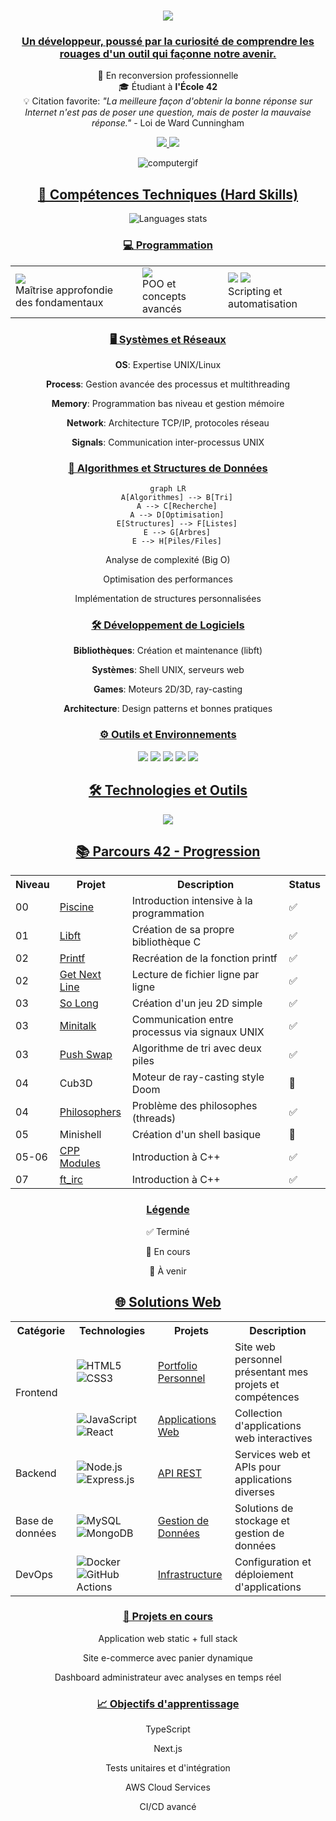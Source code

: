 <h1 align="center">
    <img src="https://readme-typing-svg.herokuapp.com/?font=Righteous&size=35&center=true&vCenter=true&width=500&height=70&duration=4000&lines=Hello+World!+👋;+I'm+Isaac+Naranjo!!!;" />
</h1>

<h3 align="center"><u>Un développeur, poussé par la curiosité de comprendre les rouages d'un outil qui façonne notre avenir.</u></h3>

<div align="center">
    <p>
        🔄 En reconversion professionnelle<br>
        🎓 Étudiant à <strong>l'École 42</strong><br>
        💡 Citation favorite: <em>"La meilleure façon d'obtenir la bonne réponse sur Internet n'est pas de poser une question, mais de poster la mauvaise réponse."</em> - Loi de Ward Cunningham
    </p>
</div>

<div align="center"> 
    <a href="mailto:isaac.naranjo.e.g@gmail.com">
        <img src="https://img.shields.io/badge/Gmail-333333?style=for-the-badge&logo=gmail&logoColor=red" />
    </a>
    <a href="https://www.linkedin.com/in/isaac-naranjo/" target="_blank">
        <img src="https://img.shields.io/badge/LinkedIn-0077B5?style=for-the-badge&logo=linkedin&logoColor=white" target="_blank" />
    </a>
</div>

<p align="center">
    <img src="https://github.com/Arcadiastyx/Arcadiastyx/assets/72890174/a754d3a1-5617-46b5-b2fd-fe45ed0872cf" alt="computergif"/>
</p>

<h2 align="center"><u>🎯 Compétences Techniques (Hard Skills)</u></h2>

<div align="center">
    <img src="https://github-readme-stats.vercel.app/api/top-langs/?username=Arcadiastyx&theme=dark&hide_border=true&layout=compact&langs_count=6" alt="Languages stats"/>
</div>

<h3 align="center"><u>💻 Programmation</u></h3>

<div align="center">
<table>
    <tr>
        <td>
            <img src="https://img.shields.io/badge/C-00599C?style=for-the-badge&logo=c&logoColor=white"/> 
            <br/>Maîtrise approfondie des fondamentaux
        </td>
        <td>
            <img src="https://img.shields.io/badge/C++-00599C?style=for-the-badge&logo=c%2B%2B&logoColor=white"/>
            <br/>POO et concepts avancés
        </td>
        <td>
            <img src="https://img.shields.io/badge/Python-3776AB?style=for-the-badge&logo=python&logoColor=white"/>
            <img src="https://img.shields.io/badge/Shell-121011?style=for-the-badge&logo=gnu-bash&logoColor=white"/>
            <br/>Scripting et automatisation
        </td>
    </tr>
</table>
</div>

<h3 align="center"><u>🖥️ Systèmes et Réseaux</u></h3>

<div align="center">
    <p><strong>OS</strong>: Expertise UNIX/Linux</p>
    <p><strong>Process</strong>: Gestion avancée des processus et multithreading</p>
    <p><strong>Memory</strong>: Programmation bas niveau et gestion mémoire</p>
    <p><strong>Network</strong>: Architecture TCP/IP, protocoles réseau</p>
    <p><strong>Signals</strong>: Communication inter-processus UNIX</p>
</div>

<h3 align="center"><u>🧮 Algorithmes et Structures de Données</u></h3>

<div align="center">

```mermaid
graph LR
    A[Algorithmes] --> B[Tri]
    A --> C[Recherche]
    A --> D[Optimisation]
    E[Structures] --> F[Listes]
    E --> G[Arbres]
    E --> H[Piles/Files]
```

<p>Analyse de complexité (Big O)</p>
<p>Optimisation des performances</p>
<p>Implémentation de structures personnalisées</p>
</div>

<h3 align="center"><u>🛠️ Développement de Logiciels</u></h3>

<div align="center">
    <p><strong>Bibliothèques</strong>: Création et maintenance (libft)</p>
    <p><strong>Systèmes</strong>: Shell UNIX, serveurs web</p>
    <p><strong>Games</strong>: Moteurs 2D/3D, ray-casting</p>
    <p><strong>Architecture</strong>: Design patterns et bonnes pratiques</p>
</div>

<h3 align="center"><u>⚙️ Outils et Environnements</u></h3>

<div align="center">
    <img src="https://img.shields.io/badge/GIT-E44C30?style=for-the-badge&logo=git&logoColor=white"/>
    <img src="https://img.shields.io/badge/Docker-2CA5E0?style=for-the-badge&logo=docker&logoColor=white"/>
    <img src="https://img.shields.io/badge/Notion-000000?style=for-the-badge&logo=notion&logoColor=white"/>
    <img src="https://img.shields.io/badge/VIM-%2311AB00.svg?&style=for-the-badge&logo=vim&logoColor=white"/>
    <img src="https://img.shields.io/badge/VSCode-0078D4?style=for-the-badge&logo=visual%20studio%20code&logoColor=white"/>
</div>

<h2 align="center"><u>🛠️ Technologies et Outils</u></h2>

<div align="center">
    <img src="https://skillicons.dev/icons?i=c,cpp,html,css,vscode,github,figma,docker,notion" />
</div>

<h2 align="center"><u>📚 Parcours 42 - Progression</u></h2>

<table align="center">
    <tr>
        <th>Niveau</th>
        <th>Projet</th>
        <th>Description</th>
        <th>Status</th>
    </tr>
    <tr>
        <td>00</td>
        <td><a href="https://github.com/Arcadiastyx/42-Piscine">Piscine</a></td>
        <td>Introduction intensive à la programmation</td>
        <td>✅</td>
    </tr>
    <tr>
        <td>01</td>
        <td><a href="https://github.com/Arcadiastyx/Libft">Libft</a></td>
        <td>Création de sa propre bibliothèque C</td>
        <td>✅</td>
    </tr>
    <tr>
        <td>02</td>
        <td><a href="https://github.com/Arcadiastyx/Printf">Printf</a></td>
        <td>Recréation de la fonction printf</td>
        <td>✅</td>
    </tr>
    <tr>
        <td>02</td>
        <td><a href="https://github.com/Arcadiastyx/Get_next_line">Get Next Line</a></td>
        <td>Lecture de fichier ligne par ligne</td>
        <td>✅</td>
    </tr>
    <tr>
        <td>03</td>
        <td><a href="https://github.com/Arcadiastyx/so_long-2d-game">So Long</a></td>
        <td>Création d'un jeu 2D simple</td>
        <td>✅</td>
    </tr>
    <tr>
        <td>03</td>
        <td><a href="https://github.com/Arcadiastyx/Mini-Talk">Minitalk</a></td>
        <td>Communication entre processus via signaux UNIX</td>
        <td>✅</td>
    </tr>
    <tr>
        <td>03</td>
        <td><a href="https://github.com/Arcadiastyx/Push_Swap">Push Swap</a></td>
        <td>Algorithme de tri avec deux piles</td>
        <td>✅</td>
    </tr>
    <tr>
        <td>04</td>
        <td>Cub3D</td>
        <td>Moteur de ray-casting style Doom</td>
        <td>🔄</td>
    </tr>
    <tr>
        <td>04</td>
        <td><a href="https://github.com/Arcadiastyx/Philosopher">Philosophers</a></td>
        <td>Problème des philosophes (threads)</td>
        <td>✅</td>
    </tr>
    <tr>
        <td>05</td>
        <td>Minishell</td>
        <td>Création d'un shell basique</td>
        <td>📝</td>
    </tr>
    <tr>
        <td>05-06</td>
        <td><a href="https://github.com/Arcadiastyx/CPP_module">CPP Modules</a></td>
        <td>Introduction à C++</td>
        <td>✅</td>
    </tr>
     <tr>
        <td>07</td>
        <td><a href="[https://github.com/Arcadiastyx/CPP_module](https://github.com/42-Student-Teams/ft_irc)">ft_irc</a></td>
        <td>Introduction à C++</td>
        <td>✅</td>
    </tr>
</table>

<div align="center">
<h3 align="center"><u>Légende</u></h3>
<p>✅ Terminé</p>
<p>🔄 En cours</p>
<p>📝 À venir</p>
</div>

<h2 align="center"><u>🌐 Solutions Web</u></h2>

<table align="center">
    <tr>
        <th>Catégorie</th>
        <th>Technologies</th>
        <th>Projets</th>
        <th>Description</th>
    </tr>
    <tr>
        <td rowspan="2">Frontend</td>
        <td>
            <img src="https://img.shields.io/badge/HTML5-E34F26?style=for-the-badge&logo=html5&logoColor=white" alt="HTML5"/>
            <img src="https://img.shields.io/badge/CSS3-1572B6?style=for-the-badge&logo=css3&logoColor=white" alt="CSS3"/>
        </td>
        <td><a href="#">Portfolio Personnel</a></td>
        <td>Site web personnel présentant mes projets et compétences</td>
    </tr>
    <tr>
        <td>
            <img src="https://img.shields.io/badge/JavaScript-F7DF1E?style=for-the-badge&logo=javascript&logoColor=black" alt="JavaScript"/>
            <img src="https://img.shields.io/badge/React-20232A?style=for-the-badge&logo=react&logoColor=61DAFB" alt="React"/>
        </td>
        <td><a href="#">Applications Web</a></td>
        <td>Collection d'applications web interactives</td>
    </tr>
    <tr>
        <td>Backend</td>
        <td>
            <img src="https://img.shields.io/badge/Node.js-43853D?style=for-the-badge&logo=node.js&logoColor=white" alt="Node.js"/>
            <img src="https://img.shields.io/badge/Express.js-404D59?style=for-the-badge" alt="Express.js"/>
        </td>
        <td><a href="#">API REST</a></td>
        <td>Services web et APIs pour applications diverses</td>
    </tr>
    <tr>
        <td>Base de données</td>
        <td>
            <img src="https://img.shields.io/badge/MySQL-00000F?style=for-the-badge&logo=mysql&logoColor=white" alt="MySQL"/>
            <img src="https://img.shields.io/badge/MongoDB-4EA94B?style=for-the-badge&logo=mongodb&logoColor=white" alt="MongoDB"/>
        </td>
        <td><a href="#">Gestion de Données</a></td>
        <td>Solutions de stockage et gestion de données</td>
    </tr>
    <tr>
        <td>DevOps</td>
        <td>
            <img src="https://img.shields.io/badge/Docker-2496ED?style=for-the-badge&logo=docker&logoColor=white" alt="Docker"/>
            <img src="https://img.shields.io/badge/GitHub_Actions-2088FF?style=for-the-badge&logo=github-actions&logoColor=white" alt="GitHub Actions"/>
        </td>
        <td><a href="#">Infrastructure</a></td>
        <td>Configuration et déploiement d'applications</td>
    </tr>
</table>

<h3 align="center"><u>🚀 Projets en cours</u></h3>

<div align="center">
    <p>Application web static + full stack</p>
    <p>Site e-commerce avec panier dynamique</p>
    <p>Dashboard administrateur avec analyses en temps réel</p>
</div>

<h3 align="center"><u>📈 Objectifs d'apprentissage</u></h3>

<div align="center">
    <p>TypeScript</p>
    <p>Next.js</p>
    <p>Tests unitaires et d'intégration</p>
    <p>AWS Cloud Services</p>
    <p>CI/CD avancé</p>
</div>
